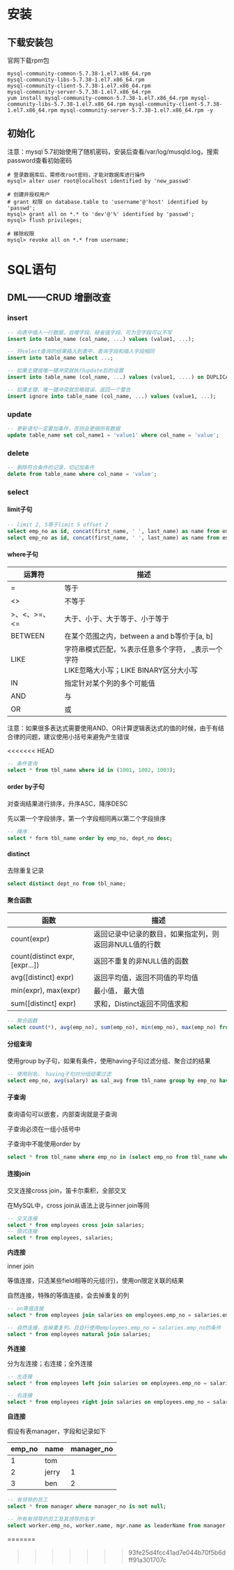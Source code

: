 # 安装

## 下载安装包

官网下载rpm包

```
mysql-community-common-5.7.38-1.el7.x86_64.rpm 
mysql-community-libs-5.7.38-1.el7.x86_64.rpm 
mysql-community-client-5.7.38-1.el7.x86_64.rpm
mysql-community-server-5.7.38-1.el7.x86_64.rpm
yum install mysql-community-common-5.7.38-1.el7.x86_64.rpm mysql-community-libs-5.7.38-1.el7.x86_64.rpm mysql-community-client-5.7.38-1.el7.x86_64.rpm mysql-community-server-5.7.38-1.el7.x86_64.rpm -y
```

## 初始化

注意：mysql 5.7初始使用了随机密码，安装后查看/var/log/musqld.log，搜索password查看初始密码

```
# 登录数据库后，需修改root密码，才能对数据库进行操作
mysql> alter user root@localhost identified by 'new_passwd'

# 创建并授权用户
# grant 权限 on database.table to 'username'@'host' identified by 'passwd';
mysql> grant all on *.* to 'dev'@'%' identified by 'passwd';
mysql> flush privileges;

# 移除权限
mysql> revoke all on *.* from username;
```

# SQL语句

## DML——CRUD 增删改查

### insert

```sql
-- 向表中插入一行数据，自增字段、缺省值字段、可为空字段可以不写
insert into table_name (col_name, ...) values (value1, ...);

-- 将select查询的结果插入到表中，查询字段和插入字段相同
insert into table_name select ...;

-- 如果主键或唯一键冲突就执行update后的设置 
insert into table_name (col_name, ...) values (value1, ....) on DUPLICATE key update col_name1=value1, ...;

-- 如果主键、唯一键冲突就忽略错误，返回一个警告
insert ignore into table_name (col_name, ...) values (value1, ...);
```

### update

```sql
-- 更新语句一定要加条件，否则会更细所有数据
update table_name set col_name1 = 'value1' where col_name = 'value';
```

### delete

```sql
-- 删除符合条件的记录，切记加条件
delete from table_name where col_name = 'value';
```

### select

#### limit子句

```sql
-- limit 2, 5等于limit 5 offset 2
select emp_no as id, concat(first_name, ' ', last_name) as name from employees as emp where emp.emp_no > 10002 limit 2, 5;
select emp_no as id, concat(first_name, ' ', last_name) as name from employees as emp where emp.emp_no > 10002 limit 5 offset 2;
```

#### where子句

| 运算符       | 描述                                                         |
| ------------ | ------------------------------------------------------------ |
| =            | 等于                                                         |
| <>           | 不等于                                                       |
| >、<、>=、<= | 大于、小于、大于等于、小于等于                               |
| BETWEEN      | 在某个范围之内，between a and b等价于[a, b]                  |
| LIKE         | 字符串模式匹配，%表示任意多个字符， _表示一个字符<br />LIKE忽略大小写；LIKE BINARY区分大小写 |
| IN           | 指定针对某个列的多个可能值                                   |
| AND          | 与                                                           |
| OR           | 或                                                           |

注意：如果很多表达式需要使用AND、OR计算逻辑表达式的值的时候，由于有结合律的问题，建议使用小括号来避免产生错误

<<<<<<< HEAD
```sql
-- 条件查询
select * from tbl_name where id in (1001, 1002, 1003);
```

#### order by子句

对查询结果进行排序，升序ASC，降序DESC

先以第一个字段排序，第一个字段相同再以第二个字段排序

```sql
-- 降序
select * form tbl_name order by emp_no, dept_no desc;
```

#### distinct

去除重复记录

```sql
select distinct dept_no from tbl_name;
```

#### 聚合函数

| 函数                            | 描述                                                   |
| ------------------------------- | ------------------------------------------------------ |
| count(expr)                     | 返回记录中记录的数目，如果指定列，则返回非NULL值的行数 |
| count(distinct expr, [expr...]) | 返回不重复的非NULL值的函数                             |
| avg([distinct] expr)            | 返回平均值，返回不同值的平均值                         |
| min(expr), max(expr)            | 最小值， 最大值                                        |
| sum([distinct] expr)            | 求和，Distinct返回不同值求和                           |

```sql
-- 聚合函数
select count(*), avg(emp_no), sum(emp_no), min(emp_no), max(emp_no) from tbl_name;
```

#### 分组查询

使用group by子句，如果有条件，使用having子句过滤分组、聚合过的结果

```sql
-- 使用别名， having子句对分组结果过滤
select emp_no, avg(salary) as sal_avg from tbl_name group by emp_no having sal_avg > 4500;
```

#### 子查询

查询语句可以嵌套，内部查询就是子查询

子查询必须在一组小括号中

子查询中不能使用order by

```sql
select * from tbl_name where emp_no in (select emp_no from tbl_name where emp_no > 1005) order by emp_no;
```

#### 连接join

交叉连接cross join，笛卡尔乘积，全部交叉

在MySQL中，cross join从语法上说与inner join等同

```sql
-- 交叉连接
select * from employees cross join salaries;
-- 隐式连接
select * from employees, salaries;
```

**内连接**

inner join

等值连接，只选某些field相等的元组(行)，使用on限定关联的结果

自然连接，特殊的等值连接，会去掉重复的列

```sql
-- on等值连接
select * from employees join salaries on employees.emp_no = salaries.emp_no;

-- 自然连接，去掉重复列。且自行使用employees.emp_no = salaries.emp_no的条件
select * from employees natural join salaries;
```

**外连接**

分为左连接；右连接；全外连接

```sql
-- 左连接
select * from employees left join salaries on employees.emp_no = salaries.emp_no;

-- 右连接
select * from employees right join salaries on employees.emp_no = salaries.emp_no;
```

**自连接**

假设有表manager，字段和记录如下

| emp_no | name  | manager_no |
| ------ | ----- | ---------- |
| 1      | tom   |            |
| 2      | jerry | 1          |
| 3      | ben   | 2          |

```sql
-- 有领导的员工
select * from manager where manager_no is not null;

-- 所有有领导的员工及其领导的名字
select worker.emp_no, worker.name, mgr.name as leaderName from manager as worker join manager as mgr on worker.manager_no = mgr.emp_no
```
=======
>>>>>>> 93fe25d4fcc41ad7e044b70f5b6dff91a301707c
